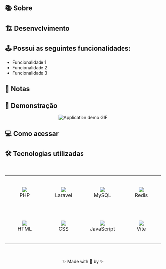 <div align="center">
  <h1><PROJECT_NAME></h1>
</div>

## 📚 Sobre

<!-- Uma breve descrição do seu projeto -->

## 🏗️ Desenvolvimento

<!-- Detalhes sobre o desenvolvimento -->

## 🕹️ Possui as seguintes funcionalidades:

- Funcionalidade 1
- Funcionalidade 2
- Funcionalidade 3

## 📝 Notas

<!-- Notas sobre o projeto -->

## 🔎 Demonstração

<div align="center">
  <img src=".github/demo.gif" alt="Application demo GIF">
</div>

## 💻 Como acessar

<!-- Onde a sua aplicação está hospedada? -->

## 🛠️ Tecnologias utilizadas

<br>

<table align="center">
  <tbody>
    <tr>
      <td align="center" width="110" height="110">
        <img src="https://skillicons.dev/icons?i=php" />
        <br>
        <span>PHP</span>
      </td>
      <td align="center" width="110" height="110">
        <img src="https://skillicons.dev/icons?i=laravel" />
        <br>
        <span>Laravel</span>
      </td>
      <td align="center" width="110" height="110">
        <img src="https://skillicons.dev/icons?i=mysql" />
        <br>
        <span>MySQL</span>
      </td>
      <td align="center" width="110" height="110">
        <img src="https://skillicons.dev/icons?i=redis" />
        <br>
        <span>Redis</span>
      </td>
    </tr>
    <tr>
      <td align="center" width="110" height="110">
        <img src="https://skillicons.dev/icons?i=html" />
        <br>
        <span>HTML</span>
      </td>
      <td align="center" width="110" height="110">
        <img src="https://skillicons.dev/icons?i=css" />
        <br>
        <span>CSS</span>
      </td>
      <td align="center" width="110" height="110">
        <img src="https://skillicons.dev/icons?i=js" />
        <br>
        <span>JavaScript</span>
      </td>
      <td align="center" width="110" height="110">
        <img src="https://skillicons.dev/icons?i=vite" />
        <br>
        <span>Vite</span>
      </td>
    </tr>
  </tbody>
</table>

<br>

<p align="center">✨ Made with 💙 by <a href="https://github.com/<GITHUB_USERNAME>"><strong><USERNAME></strong></a> ✨</p>
